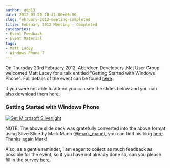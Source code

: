 ```yaml
---
author: gep13
date: 2012-03-20 20:41:00+00:00
slug: february-2012-meeting-completed
title: February 2012 Meeting – Completed
categories:
- Event Feedback
- Event Material
tags:
- Matt Lacey
- Windows Phone 7
---
```


On Thursday 23rd February 2012, Aberdeen Developers .Net User Group welcomed Matt Lacey for a talk entitled "Getting Started with Windows Phone". Full details of the event can be found [here](http://adnuguk-feb2012.eventbrite.com/).




If you were not able to attend you can see the slides below and you can also download them [here](http://www.aberdeendevelopers.co.uk/uploads/meetings/awesome-wp-aberdeen-120314105346-phpapp02.pptx).




### Getting Started with Windows Phone




[ ![Get Microsoft Silverlight](http://go.microsoft.com/fwlink/?LinkId=161376) ](http://go.microsoft.com/fwlink/?LinkID=149156&v=4.0.50401.0)







NOTE: The above slide deck was gratefully converted into the above format using SilverSlide by Mark Mann ([@mark_mann](http://twitter.com/#!/@mark_mann)), you can find his blog [here](http://blog.mark-mann.co.uk/). Thanks again Mark!




Also, as a gentle reminder, I am eager to collect as much feedback as possible for the event, so if you have not already done so, can you please fill in the survey [here](http://www.surveymonkey.com/s/3QKN2DG).
